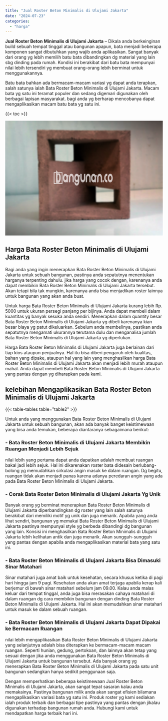 ```yaml
---
title: "Jual Roster Beton Minimalis di Ulujami Jakarta"
date: "2024-07-23"
categories: 
  - "harga"
---
```


**Jual Roster Beton Minimalis di Ulujami Jakarta** – Dikala anda berkeinginan build sebuah tempat tinggal atau bangunan apapun, bata menjadi beberapa komponen sangat dibutuhkan yang wajib anda aplikasikan. Sangat banyak dari orang yg lebih memilih batu bata dibandingkan dg material yang lain sbg dinding pada rumah. Kondisi ini berakibat dari batu bata mempunyai nilai lebih tersendiri yg membuat orang-orang lebih berminat untuk menggunakannya.

Batu bata bahkan ada bermacam-macam variasi yg dapat anda terapkan, salah satunya ialah Bata Roster Beton Minimalis di Ulujami Jakarta. Macam bata yg satu ini teramat populer dan sedang digemari digunakan oleh berbagai lapisan masyarakat. bagi anda yg berharap mencobanya dapat mengaplikasikan macam batu bata yg satu ini.

{{< toc >}}

![Jual Roster Beton Minimalis di Ulujami Jakarta](/images/bata-roster-minimalis-31.png)

## Harga Bata Roster Beton Minimalis di Ulujami Jakarta

Bagi anda yang ingin menerapkan Bata Roster Beton Minimalis di Ulujami Jakarta untuk sebuah bangunan, pastinya anda sepatutnya menentukan harganya terpenting dahulu. jika harga yang cocok dengan, karenanya anda dapat membikin Bata Roster Beton Minimalis di Ulujami Jakarta tersebut. Akan tetapi bila tak mungkin, karenanya anda bisa menjadikan roster lainnya untuk bangunan yang akan anda buat.

Untuk harga Bata Roster Beton Minimalis di Ulujami Jakarta kurang lebih Rp. 5000 untuk ukuran persegi panjang per bijinya. Anda dapat membeli dalam kuantitas yg banyak sesuka anda sendiri. Menerapkan dalam quantity besar Bata Roster Beton Minimalis di Ulujami Jakarta yg dibeli karenanya kian besar biaya yg patut dikeluarkan. Sebelum anda membelinya, pastikan anda sepatutnya mengamati ukurannya terutama dulu dan menganalisa jumlah Bata Roster Beton Minimalis di Ulujami Jakarta yg diperlukan.

Harga Bata Roster Beton Minimalis di Ulujami Jakarta juga berlainan dari tiap kios ataupun penjualnya. Hal itu bisa diberi pengaruh oleh kualitas, bahan yang dipake, ataupun hal yang lain yang menghasilkan harga Bata Roster Beton Minimalis di Ulujami Jakarta akan menjadi lebih murah ataupun mahal. Anda dapat membeli Bata Roster Beton Minimalis di Ulujami Jakarta yang pantas dengan yg diharapkan pada kami.

## kelebihan Mengaplikasikan Bata Roster Beton Minimalis di Ulujami Jakarta

{{< table-tables table="table2" >}}

Untuk anda yang menggunakan Bata Roster Beton Minimalis di Ulujami Jakarta untuk sebuah bangunan, akan ada banyak banget keistimewaan yang bisa anda temukan, beberapa diantaranya sebagaimana berikut:

### \- Bata Roster Beton Minimalis di Ulujami Jakarta Membikin Ruangan Menjadi Lebih Sejuk

nilai lebih yang pertama dapat anda dapatkan adalah membuat ruangan bakal jadi lebih sejuk. Hal ini dikarenakan roster bata didesain berlubang-bolong yg memudahkan sirkulasi angin masuk ke dalam ruangan. Dg begitu, ruangan tidak akan menjadi panas karena adanya peredaran angin yang ada pada Bata Roster Beton Minimalis di Ulujami Jakarta.

### \- Corak Bata Roster Beton Minimalis di Ulujami Jakarta Yg Unik

Banyak orang yg berminat menerapkan Bata Roster Beton Minimalis di Ulujami Jakarta diperbandingkan dg roster yang lain salah satunya berakibat dari memiliki motif yg unik dan juga menarik. Apabila yang anda lihat sendiri, bangunan yg memakai Bata Roster Beton Minimalis di Ulujami Jakarta pastinya mempunyai style yg berbeda dibandingi dg bangunan yang lain. Konsisi ini menghasilkan Bata Roster Beton Minimalis di Ulujami Jakarta lebih kelihatan antik dan juga menarik. Akan sungguh-sungguh yang pantas dengan apabila anda mengaplikasikan material bata yang satu ini.

### \- Bata Roster Beton Minimalis di Ulujami Jakarta Bisa Dimasuki Sinar Matahari

Sinar matahari juga amat baik untuk kesehatan, secara khusus ketika di pagi hari hingga jam 9 pagi. Kesehatan anda akan amat terjaga apabila kerap kali berjemur di bawah sinar matahari sebelum jam 09.00. Kalau anda malas keluar dari tempat tinggal, anda juga bisa merasakan cahaya matahari di dalam ruangan dg cara membikin bangunan dengan dinding Bata Roster Beton Minimalis di Ulujami Jakarta. Hal ini akan memudahkan sinar matahari untuk masuk ke dalam sebuah ruangan.

### \- Bata Roster Beton Minimalis di Ulujami Jakarta Dapat Dipakai ke Bermacam Ruangan

nilai lebih mengaplikasikan Bata Roster Beton Minimalis di Ulujami Jakarta yang selanjutnya adalah bisa diterapkan ke bermacam-macam macam ruangan. Seperti hunian, gedung, pertokoan, dan lainnya akan tetap yang sesuai dengan jika anda menggunakan Bata Roster Beton Minimalis di Ulujami Jakarta untuk bangunan tersebut. Ada banyak orang yg menerapkan Bata Roster Beton Minimalis di Ulujami Jakarta pada satu unit bangunan sedangkan hanya sedikit penggunaan saja.

Dengan memperhatikan beberapa keistimewaan Jual Roster Beton Minimalis di Ulujami Jakarta, akan sangat tepat sasaran kalau anda memakainya. Pastinya bangunan milik anda akan sangat efisien bilamana mengaplikasikan variasi bata yg satu ini. Produk roster yg kami sediakan ialah produk terbaik dan berbagai tipe pastinya yang pantas dengan jikalau digunakan terhadap bangunan rumah anda. Hubungi kami untuk mendapatkan harga terbaik hari ini.
